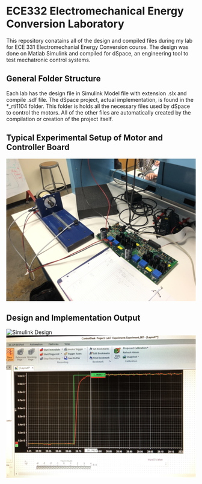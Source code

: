 # ECE332 Electromechanical Energy Conversion Laboratory
This repository conatains all of the design and compiled files during my lab for ECE 331 Electromechanial Energy Conversion course.
The design was done on Matlab Simulink and compiled for dSpace, an engineering tool to test mechatronic control systems. 

## General Folder Structure 
Each lab has the design file in Simulink Model file with extension .slx and compile .sdf file. The dSpace project, actual implementation, is found in the *_rti1104 folder. This folder is holds all the necessary files used by dSpace to control the motors. All of the other files are automatically created by the compilation or creation of the project itself.

## Typical Experimental Setup of Motor and Controller Board
![Lab setup](https://github.com/lopej212/ECE332_ElectromechanicalEnergyConversion/blob/master/IMG_3136.jpg)

## Design and Implementation Output
![Simulink Design](https://github.com/lopej212/ECE332_ElectromechanicalEnergyConversion/blob/master/IMG_3206.jpg)
![dSpace Output](https://github.com/lopej212/ECE332_ElectromechanicalEnergyConversion/blob/master/IMG_3207.jpg)
